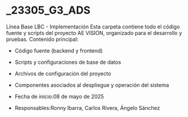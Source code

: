 # _23305_G3_ADS

Línea Base LBC - Implementación
Esta carpeta contiene todo el código fuente y scripts del proyecto AE VISION, organizado para el desarrollo y pruebas.
Contenido principal:

* Código fuente (backend y frontend)
* Scripts y configuraciones de base de datos
* Archivos de configuración del proyecto
* Componentes asociados al despliegue y operación del sistema

* Fecha de inicio:08 de mayo de 2025
* Responsables:Ronny Ibarra, Carlos Rivera, Ángelo Sánchez